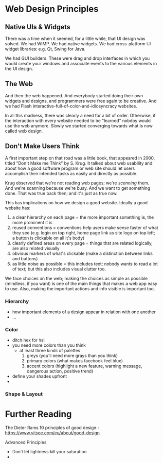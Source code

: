 # Web Design Principles


## Native UIs & Widgets

There was a time when it seemed, for a little while, that UI design was solved.
We had WIMP. We had native widgets. We had cross-platform UI widget libraries: e.g. Qt, Swing for Java. 

We had GUI builders. These were drag and drop interfaces in which you would create your windows and associate events to the various elements in the UI design. 

## The Web
And then the web happened. And everybody started doing their own widgets and designs, and programmers were free again to be creative. And we had Flash interactive-full-of-color-and-idiosyncracy websites. 

In all this madness, there was clearly a need for a bit of order. Otherwise, if the interaction with every website needed to be "learned" nobdoy would use the web anymore. Slowly we started converging towards what is now called web design. 

## Don't Make Users Think

A first important step on that road was a little book, that appeared in 2000, titled "Don't Make me Think" by S. Krug. It talked about web usability and about how a good software program or web site should let users accomplish their intended tasks as easily and directly as possible. 

Krug observed that we're not reading web pages; we're *scanning* them. And we're scanning because we're busy. And we want to get something done. That was true back then; and it's just as true now. 

This has implications on how we design a good website. Ideally a good website has: 

1. a clear hierarchy on each page = the more important something is, the more prominent it is
2. reused conventions = conventions help users make sense faster of what they see (e.g. login on top right, home page link as site logo on top left; a button is clickable on all it's body)
3. clearly defined areas on every page = things that are related logically, are also related visually
4. obvious markers of what's clickable (make a distinction between links and buttons)
5. as little noise as possible = this includes text; nobody wants to read a lot of text; but this also includes visual clutter too.

We face choices on the web; making the choices as simple as possible (mindless, if you want) is one of the main things that makes a web app easy to use. Also, making the important actions and info visible is important too.



### Hierarchy
- how important elements of a design appear in relation with one another
- ... 




### Color
- ditch hex for hsl
- you need more colors than you think
	- at least three kinds of palettes
		1. greys (you'll need more grays than you think)
		2. primary colors (what makes facebook feel blue)
		3. accent colors (highlight a new feature, warning message, dangerous action, positive trend)
- define your shades upfront
- 


### Shape & Layout



# Further Reading

The Dieter Rams 10 principles of good design - https://www.vitsoe.com/eu/about/good-design

Advanced Principles
- Don't let lightness kill your saturation
- 



